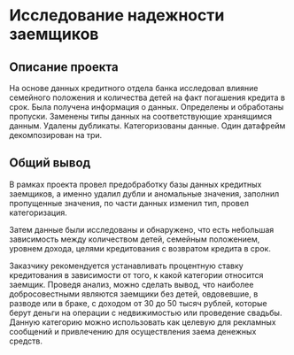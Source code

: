 # Исследование надежности заемщиков

## Описание проекта
На основе данных кредитного отдела банка исследовал влияние семейного положения и
количества детей на факт погашения кредита в срок. Была получена информация о
данных. Определены и обработаны пропуски. Заменены типы данных на соответствующие
хранящимся данным. Удалены дубликаты. Категоризованы данные. Один датафрейм декомпозирован на три.

## Общий вывод
В рамках проекта провел предобработку базы данных кредитных заемщиков, а именно удалил дубли и аномальные значения, заполнил пропущенные значения, по части данных изменил тип, провел категоризация.

Затем данные были исследованы и обнаружено, что есть небольшая зависимость между количеством детей, семейным положением, уровнем дохода, целями кредитования с возвратом кредита в срок.

Заказчику рекомендуется устанавливать процентную ставку кредитования в зависимости от того, к какой категории относится заемщик. Проведя анализ, можно сделать вывод, что наиболее добросовестными являются заемщики без детей, овдовевшие, в разводе или в браке, с доходом от 30 до 50 тысяч рублей, которые берут деньги на операции с недвижимостью или проведение свадьбы. Данную категорию можно использовать как целевую для рекламных сообщений и привлечению для осуществления заема денежных средств.